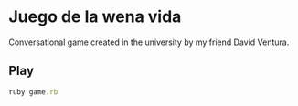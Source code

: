 Juego de la wena vida
=====================

Conversational game created in the university by my friend David Ventura.

Play
---

```Ruby
ruby game.rb
```
